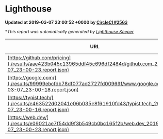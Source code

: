 
# Lighthouse

**Updated at 2019-03-07 23:00:52 +0000 by [CircleCI #2563](https://circleci.com/gh/ItinerisLtd/lighthouse-keeper-example/2563)**

**This report was automatically generated by [Lighthouse Keeper](https://github.com/itinerisltd/lighthouse-keeper)*

| URL | Performance | Accessibility | Best Practices | SEO | PWA | Updated At |
| --- | --- | --- | --- | --- | --- | --- |
| [https://github.com/pricing](./results/aae423b045c13965ddf45c696df2484d/github.com_2019-03-07_23-00-23.report.json) | 0.8 | 0.89 | 0.93 | 0.91 | 0.58 | 2019-03-07T23:00:23.253Z |
| [https://google.com/](./results/99999ebcfdb78df077ad2727fd00969f/www.google.com_2019-03-07_23-00-18.report.json) | 0.94 | 0.71 | 0.93 | 0.8 | 0.58 | 2019-03-07T23:00:18.212Z |
| [https://typist.tech/](./results/e463522d02041e06b035e8f61910fd43/typist.tech_2019-03-07_23-00-16.report.json) | 1 |  |  |  |  | 2019-03-07T23:00:16.763Z |
| [https://web.dev/](./results/e09021ae7f54dd9f3b549cb0bc165f2b/web.dev_2019-03-07_23-00-23.report.json) | 0.93 | 0.93 | 0.93 | 0.87 | 1 | 2019-03-07T23:00:23.028Z |
